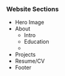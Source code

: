 ### Website Sections
- Hero Image
- About
  - Intro
  - Education
  - 
- Projects
- Resume/CV
- Footer